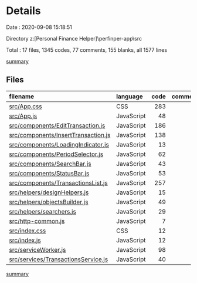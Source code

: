 # Details

Date : 2020-09-08 15:18:51

Directory z:\[Personal Finance Helper]\perfinper-app\src

Total : 17 files,  1345 codes, 77 comments, 155 blanks, all 1577 lines

[summary](results.md)

## Files
| filename | language | code | comment | blank | total |
| :--- | :--- | ---: | ---: | ---: | ---: |
| [src/App.css](/src/App.css) | CSS | 283 | 4 | 24 | 311 |
| [src/App.js](/src/App.js) | JavaScript | 48 | 19 | 5 | 72 |
| [src/components/EditTransaction.js](/src/components/EditTransaction.js) | JavaScript | 186 | 5 | 19 | 210 |
| [src/components/InsertTransaction.js](/src/components/InsertTransaction.js) | JavaScript | 138 | 1 | 10 | 149 |
| [src/components/LoadingIndicator.js](/src/components/LoadingIndicator.js) | JavaScript | 13 | 1 | 2 | 16 |
| [src/components/PeriodSelector.js](/src/components/PeriodSelector.js) | JavaScript | 62 | 2 | 8 | 72 |
| [src/components/SearchBar.js](/src/components/SearchBar.js) | JavaScript | 43 | 1 | 7 | 51 |
| [src/components/StatusBar.js](/src/components/StatusBar.js) | JavaScript | 53 | 0 | 7 | 60 |
| [src/components/TransactionsList.js](/src/components/TransactionsList.js) | JavaScript | 257 | 5 | 23 | 285 |
| [src/helpers/designHelpers.js](/src/helpers/designHelpers.js) | JavaScript | 15 | 3 | 1 | 19 |
| [src/helpers/objectsBuilder.js](/src/helpers/objectsBuilder.js) | JavaScript | 49 | 2 | 7 | 58 |
| [src/helpers/searchers.js](/src/helpers/searchers.js) | JavaScript | 29 | 0 | 9 | 38 |
| [src/http-common.js](/src/http-common.js) | JavaScript | 7 | 3 | 3 | 13 |
| [src/index.css](/src/index.css) | CSS | 12 | 0 | 2 | 14 |
| [src/index.js](/src/index.js) | JavaScript | 12 | 0 | 4 | 16 |
| [src/serviceWorker.js](/src/serviceWorker.js) | JavaScript | 98 | 31 | 13 | 142 |
| [src/services/TransactionsService.js](/src/services/TransactionsService.js) | JavaScript | 40 | 0 | 11 | 51 |

[summary](results.md)